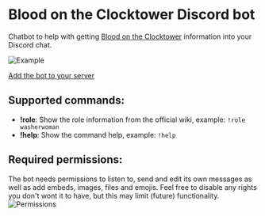 # Blood on the Clocktower Discord bot

Chatbot to help with getting [Blood on the Clocktower](https://bloodontheclocktower.com/) information into your Discord chat.

![Example](https://i.imgur.com/HhEkvvo.png)

[Add the bot to your server](https://discordapp.com/api/oauth2/authorize?client_id=667841700932091935&scope=bot&permissions=387136)

## Supported commands:

* **!role**: Show the role information from the official wiki, example: `!role washerwoman`
* **!help**: Show the command help, example: `!help`

## Required permissions:

The bot needs permissions to listen to, send and edit its own messages as well as add embeds, images, files and emojis. 
Feel free to disable any rights you don't wont it to have, but this may limit (future) functionality.
![Permissions](https://i.imgur.com/BHqKg8T.png)
